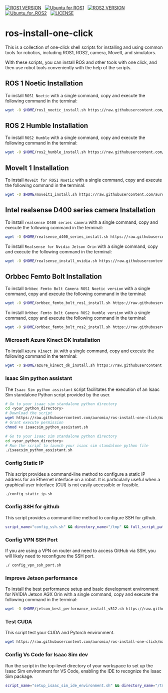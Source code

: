 [![ROS1 VERSION](https://img.shields.io/badge/ROS1-Noetic-green)](http://wiki.ros.org/noetic) &nbsp;
[![Ubuntu for ROS1](https://img.shields.io/badge/Ubuntu-20.04-green)](https://ubuntu.com/) &nbsp;
[![ROS2 VERSION](https://img.shields.io/badge/ROS2-Humble-brightgreen)](http://docs.ros.org/en/humble/index.html) &nbsp;
[![Ubuntu_for_ROS2](https://img.shields.io/badge/Ubuntu-22.04-brightgreen)](https://ubuntu.com/) &nbsp;
[![LICENSE](https://img.shields.io/badge/license-Apache--2.0-informational)](https://github.com/mangdangroboticsclub/gpt4_ros2/blob/main/LICENSE) &nbsp;

# ros-install-one-click

This is a collection of one-click shell scripts for installing and using common tools for robotics, including ROS1, ROS2, camera, MoveIt, and simulators.

With these scripts, you can install ROS and other tools with one click, and then use robot tools conveniently with the help of the scripts.

## ROS 1 Noetic Installation

To install `ROS1 Noetic` with a single command, copy and execute the following command in the terminal:

```bash
wget -O $HOME/ros1_noetic_install.sh https://raw.githubusercontent.com/auromix/ros-install-one-click/main/ros1_noetic_install.sh && sudo chmod +x $HOME/ros1_noetic_install.sh && sudo bash $HOME/ros1_noetic_install.sh && rm $HOME/ros1_noetic_install.sh
```

## ROS 2 Humble Installation

To install `ROS2 Humble` with a single command, copy and execute the following command in the terminal:

```bash
wget -O $HOME/ros2_humble_install.sh https://raw.githubusercontent.com/auromix/ros-install-one-click/main/ros2_humble_install.sh && sudo chmod +x $HOME/ros2_humble_install.sh && bash $HOME/ros2_humble_install.sh && rm $HOME/ros2_humble_install.sh
```

## MoveIt 1 Installation

To install `MoveIt for ROS1 Noetic` with a single command, copy and execute the following command in the terminal:

```bash
wget -O $HOME/moveit1_install.sh https://raw.githubusercontent.com/auromix/ros-install-one-click/main/moveit1_install.sh && sudo chmod +x $HOME/moveit1_install.sh && sudo bash $HOME/moveit1_install.sh && rm $HOME/moveit1_install.sh
```

## Intel realsense D400 series camera Installation

To install `realsense D400 series camera` with a single command, copy and execute the following command in the terminal:

```bash
wget -O $HOME/realsense_d400_series_install.sh https://raw.githubusercontent.com/auromix/ros-install-one-click/main/realsense_d400_series_install.sh && sudo chmod +x $HOME/realsense_d400_series_install.sh && bash $HOME/realsense_d400_series_install.sh
```

To install `Realsense for Nvidia Jetson Orin` with a single command, copy and execute the following command in the terminal:

```bash
wget -O $HOME/realsense_install_nvidia.sh https://raw.githubusercontent.com/auromix/ros-install-one-click/main/realsense_install_nvidia.sh && sudo chmod +x $HOME/realsense_install_nvidia.sh && bash $HOME/realsense_install_nvidia.sh && rm $HOME/realsense_install_nvidia.sh
```

## Orbbec Femto Bolt Installation

To install `Orbbec Femto Bolt Camera ROS1 Noetic version` with a single command, copy and execute the following command in the terminal:

```bash
wget -O $HOME/orbbec_femto_bolt_ros1_install.sh https://raw.githubusercontent.com/auromix/ros-install-one-click/main/orbbec_femto_bolt_ros1_install.sh && sudo chmod +x $HOME/orbbec_femto_bolt_ros1_install.sh && bash $HOME/orbbec_femto_bolt_ros1_install.sh && rm $HOME/orbbec_femto_bolt_ros1_install.sh
```

To install `Orbbec Femto Bolt Camera ROS2 Humble version` with a single command, copy and execute the following command in the terminal:

```bash
wget -O $HOME/orbbec_femto_bolt_ros2_install.sh https://raw.githubusercontent.com/auromix/ros-install-one-click/main/orbbec_femto_bolt_ros2_install.sh && sudo chmod +x $HOME/orbbec_femto_bolt_ros2_install.sh && bash $HOME/orbbec_femto_bolt_ros2_install.sh && rm $HOME/orbbec_femto_bolt_ros2_install.sh
```

### Microsoft Azure Kinect DK Installation

To install `Azure Kinect DK` with a single command, copy and execute the following command in the terminal:

```bash
wget -O $HOME/azure_kinect_dk_install.sh https://raw.githubusercontent.com/auromix/ros-install-one-click/main/azure_kinect_dk_install.sh && sudo chmod +x $HOME/azure_kinect_dk_install.sh && bash $HOME/azure_kinect_dk_install.sh
```

### Isaac Sim python assistant

The `Isaac Sim python assistant` script facilitates the execution of an Isaac Sim standalone Python script provided by the user.

```bash
# Go to your isaac sim standalone python directory
cd <your_python_directory>
# Download the script
wget https://raw.githubusercontent.com/auromix/ros-install-one-click/main/isaacsim_python_assistant.sh
# Grant execute permission
chmod +x isaacsim_python_assistant.sh
```

```bash
# Go to your isaac sim standalone python directory
cd <your_python_directory>
# Run the script to launch your isaac sim standalone python file
./isaacsim_python_assistant.sh
```

### Config Static IP

This script provides a command-line method to configure a static IP address for an Ethernet interface on a robot. It is particularly useful when a graphical user interface (GUI) is not easily accessible or feasible.

```bash
./config_static_ip.sh
```

### Config SSH for github

This script provides a command-line method to configure SSH for github.

```bash
script_name="config_ssh.sh" && directory_name="/tmp" && full_script_path="${directory_name}/${script_name}" && wget -O $full_script_path https://raw.githubusercontent.com/auromix/ros-install-one-click/main/$script_name && sudo chmod +x $full_script_path && bash $full_script_path && rm -rf $full_script_path
```

### Config VPN SSH Port

If you are using a VPN on router and need to access GitHub via SSH, you will likely need to reconfigure the SSH port.

```bash
./ config_vpn_ssh_port.sh
```

### Improve Jetson performance

To install the best performance setup and basic development environment for NVIDIA Jetson AGX Orin with a single command, copy and execute the following command in the terminal:

```bash
wget -O $HOME/jetson_best_performance_install_v512.sh https://raw.githubusercontent.com/auromix/ros-install-one-click/main/jetson_best_performance_install_v512.sh && sudo chmod +x $HOME/jetson_best_performance_install_v512.sh && bash $HOME/jetson_best_performance_install_v512.sh
```

### Test CUDA

This script test your CUDA and Pytorch environment.

```bash
wget https://raw.githubusercontent.com/auromix/ros-install-one-click/main/test_cuda.py && python3 test_cuda.py
```

### Config Vs Code for Isaac Sim dev

Run the script in the top-level directory of your workspace to set up the Isaac Sim environment for VS Code, enabling the IDE to recognize the Isaac Sim package.
```bash
script_name="setup_isaac_sim_ide_environment.sh" && directory_name="/tmp" && download_url="https://raw.githubusercontent.com/Auromix/auro_sim/main/scripts" && full_script_path="${directory_name}/${script_name}" && wget -O $full_script_path $download_url/$script_name && sudo chmod +x $full_script_path && bash $full_script_path && rm -rf $full_script_path
```

